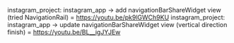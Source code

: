 instagram_project: instagram_app -> add navigationBarShareWidget view (tried NavigationRail) = https://youtu.be/pk9lGWCh9KU
instagram_project: instagram_app -> update navigationBarShareWidget view (vertical direction finish) = https://youtu.be/BL__igJYJEw